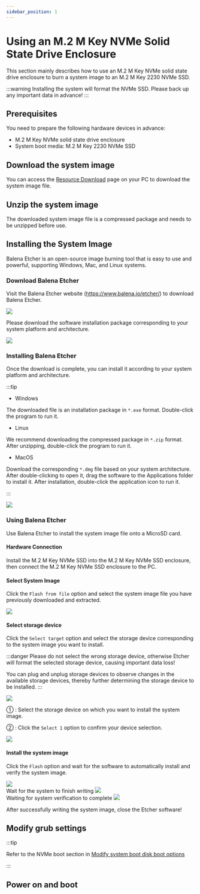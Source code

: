 ```yaml
---
sidebar_position: 1
---
```


# Using an M.2 M Key NVMe Solid State Drive Enclosure

This section mainly describes how to use an M.2 M Key NVMe solid state drive enclosure to burn a system image to an M.2 M Key 2230 NVMe SSD.

:::warning
Installing the system will format the NVMe SSD. Please back up any important data in advance!
:::

## Prerequisites

You need to prepare the following hardware devices in advance:

- M.2 M Key NVMe solid state drive enclosure
- System boot media: M.2 M Key 2230 NVMe SSD

## Download the system image

You can access the [Resource Download](../../../download) page on your PC to download the system image file.

## Unzip the system image

The downloaded system image file is a compressed package and needs to be unzipped before use.

## Installing the System Image

Balena Etcher is an open-source image burning tool that is easy to use and powerful, supporting Windows, Mac, and Linux systems.

### Download Balena Etcher

Visit the Balena Etcher website (https://www.balena.io/etcher/) to download Balena Etcher.

<div style={{textAlign: 'center'}}>
<img src="/img/rock4/4d/down-etcher-01.webp" style={{width: '100%', maxWidth: '1200px'}} />
</div>

Please download the software installation package corresponding to your system platform and architecture.

<div style={{textAlign: 'center'}}>
<img src="/img/rock4/4d/down-etcher-02.webp" style={{width: '100%', maxWidth: '1200px'}} />
</div>

### Installing Balena Etcher

Once the download is complete, you can install it according to your system platform and architecture.

:::tip

- Windows

The downloaded file is an installation package in `*.exe` format. Double-click the program to run it.

- Linux

We recommend downloading the compressed package in `*.zip` format. After unzipping, double-click the program to run it.

- MacOS

Download the corresponding `*.dmg` file based on your system architecture. After double-clicking to open it, drag the software to the Applications folder to install it. After installation, double-click the application icon to run it.

:::

<div style={{textAlign: 'center'}}>
  <img src="/img/rock4/4d/down-etcher-00.webp" style={{width: '100%', maxWidth: '1200px'}} />
</div>

### Using Balena Etcher

Use Balena Etcher to install the system image file onto a MicroSD card.

#### Hardware Connection

Install the M.2 M Key NVMe SSD into the M.2 M Key NVMe SSD enclosure, then connect the M.2 M Key NVMe SSD enclosure to the PC.

#### Select System Image

Click the `Flash from file` option and select the system image file you have previously downloaded and extracted.

<div style={{textAlign: 'center'}}>
  <img src="/img/rock4/4d/etcher-01.webp" style={{width: '100%', maxWidth: '1200px'}} />
</div>

#### Select storage device

Click the `Select target` option and select the storage device corresponding to the system image you want to install.

:::danger
Please do not select the wrong storage device, otherwise Etcher will format the selected storage device, causing important data loss!

You can plug and unplug storage devices to observe changes in the available storage devices, thereby further determining the storage device to be installed.
:::

<div style={{textAlign: 'center'}}>
  <img src="/img/rock4/4d/etcher-02.webp" style={{width: '100%', maxWidth: '1200px'}} />
</div>

① : Select the storage device on which you want to install the system image.

② : Click the `Select 1` option to confirm your device selection.

<div style={{textAlign: 'center'}}>
  <img src="/img/rock4/4d/etcher-03.webp" style={{width: '100%', maxWidth: '1200px'}} />
</div>

#### Install the system image

Click the `Flash` option and wait for the software to automatically install and verify the system image.

<div style={{textAlign: 'center'}}>
  <img src="/img/rock4/4d/etcher-04.webp" style={{width: '100%', maxWidth: '1200px'}} />
</div>

<div style={{textAlign: 'center'}}>
Wait for the system to finish writing
  <img src="/img/rock4/4d/etcher-05.webp" style={{width: '100%', maxWidth: '1200px'}} />
</div>

<div style={{textAlign: 'center'}}>
Waiting for system verification to complete
  <img src="/img/rock4/4d/etcher-07.webp" style={{width: '100%', maxWidth: '1200px'}} />
</div>

After successfully writing the system image, close the Etcher software!

## Modify grub settings

:::tip

Refer to the NVMe boot section in [Modify system boot disk boot options](../boot_option)

:::

## Power on and boot
